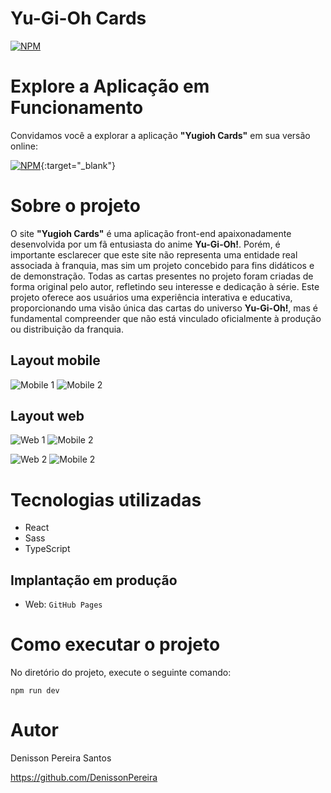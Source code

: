 # Yu-Gi-Oh Cards

[![NPM](https://img.shields.io/npm/l/react)](https://github.com/DenissonPereira/yugioh-cards/blob/main/LICENSE) 

# Explore a Aplicação em Funcionamento

Convidamos você a explorar a aplicação **"Yugioh Cards"** em sua versão online: 

[![NPM](https://img.shields.io/badge/Clique%20Aqui-8A2BE2)](https://denissonpereira.github.io/yugioh-cards/){:target="_blank"} 

# Sobre o projeto

O site **"Yugioh Cards"** é uma aplicação front-end apaixonadamente desenvolvida por um fã entusiasta do anime **Yu-Gi-Oh!**. Porém, é importante esclarecer que este site não representa uma entidade real associada à franquia, mas sim um projeto concebido para fins didáticos e de demonstração. Todas as cartas presentes no projeto foram criadas de forma original pelo autor, refletindo seu interesse e dedicação à série. Este projeto oferece aos usuários uma experiência interativa e educativa, proporcionando uma visão única das cartas do universo **Yu-Gi-Oh!**, mas é fundamental compreender que não está vinculado oficialmente à produção ou distribuição da franquia.

## Layout mobile
![Mobile 1](https://via.placeholder.com/150) ![Mobile 2](https://via.placeholder.com/150)

## Layout web
![Web 1](https://via.placeholder.com/150) ![Mobile 2](https://via.placeholder.com/150)

![Web 2](https://via.placeholder.com/150) ![Mobile 2](https://via.placeholder.com/150)

# Tecnologias utilizadas

- React
- Sass
- TypeScript

## Implantação em produção
- Web: `GitHub Pages`

# Como executar o projeto

No diretório do projeto, execute o seguinte comando:

```
npm run dev
```

# Autor

Denisson Pereira Santos

https://github.com/DenissonPereira
